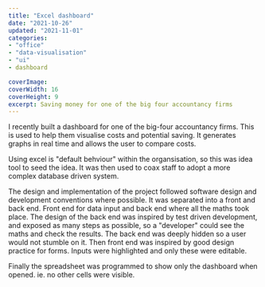 ```yaml
---
title: "Excel dashboard"
date: "2021-10-26"
updated: "2021-11-01"
categories:
- "office"
- "data-visualisation"
- "ui"
- dashboard

coverImage: 
coverWidth: 16
coverHeight: 9
excerpt: Saving money for one of the big four accountancy firms
---
```


I recently built a dashboard for one of the big-four accountancy firms. This is used to help 
them visualise costs and potential saving. It generates graphs in real time and allows the user
to compare costs.

Using excel is "default behviour" within the organsisation, so this was idea tool to seed the idea.
It was then used to coax staff to adopt a more complex database driven system.


The design and implementation of the project followed software design and development 
conventions where possible. It was separated into a front and back end. Front end for data
input and back end where all the maths took place. The design of the back end was inspired
by test driven development, and exposed as many steps as possible, so a "developer" could
see the maths and check the results. The back end was deeply hidden so a user would not 
stumble on it. Then front end was inspired by good design practice for forms. Inputs were
highlighted and only these were editable. 

Finally the spreadsheet was programmed to show only the dashboard when opened. ie. no other cells 
were visible. 